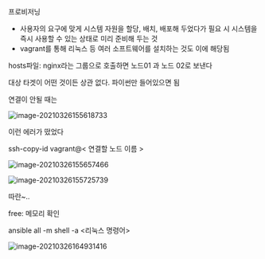 프로비저닝

- 사용자의 요구에 맞게 시스템 자원을 할당, 배치, 배포해 두었다가 필요 시 시스템을 즉시 사용할 수 있는 상태로 미리 준비해 두는 것
- vagrant를 통해 리눅스 등 여러 소프트웨어를 설치하는 것도 이에 해당됨

hosts파일: nginx라는 그룹으로 호출하면 노드01 과 노드 02로 보낸다

대상 타겟이 어떤 것이든 상관 없다. 파이썬만 들어있으면 됨

연결이 안될 때는



![image-20210326155618733](C:\Users\MIN\AppData\Roaming\Typora\typora-user-images\image-20210326155618733.png)

이런 에러가 떴었다

ssh-copy-id vagrant@< 연결할 노드 이름 >

![image-20210326155657466](C:\Users\MIN\AppData\Roaming\Typora\typora-user-images\image-20210326155657466.png)

![image-20210326155725739](C:\Users\MIN\AppData\Roaming\Typora\typora-user-images\image-20210326155725739.png)

따란~..

free: 메모리 확인

ansible all -m shell -a <리눅스 명령어>

![image-20210326164931416](C:\Users\MIN\AppData\Roaming\Typora\typora-user-images\image-20210326164931416.png)